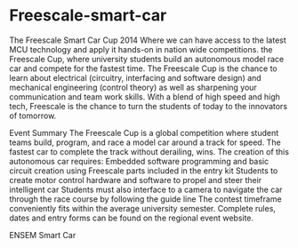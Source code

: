 # Freescale-smart-car




The Freescale Smart Car Cup 2014 
Where we can have access to the latest MCU technology and apply it hands-on in nation wide competitions. 
the Freescale Cup, where university students build an autonomous model race car and compete for the fastest time. The Freescale Cup is the chance to learn about electrical (circuitry, interfacing and software design) and mechanical engineering (control theory) as well as sharpening your communication and team work skills. With a blend of high speed and high tech, Freescale is the chance to turn the students of today to the innovators of tomorrow.

Event Summary
The Freescale Cup is a global competition where student teams build, program, and race a model car around a track for speed. The fastest car to complete the track without derailing, wins. The creation of this autonomous car requires:
Embedded software programming and basic circuit creation using Freescale parts included in the entry kit
Students to create motor control hardware and software to propel and steer their intelligent car
Students must also interface to a camera to navigate the car through the race course by following the guide line
The contest timeframe conveniently fits within the average university semester. Complete rules, dates and entry forms can be found on the regional event website.

ENSEM Smart Car








